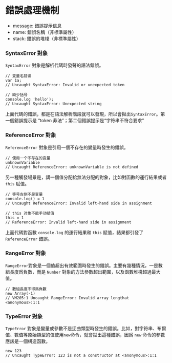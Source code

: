 # 錯誤處理機制

- message: 錯誤提示信息
- name: 錯誤名稱（非標準屬性）
- stack: 錯誤的堆棧（非標準屬性）

### SyntaxError 對象

`SyntaxError` 對象是解析代碼時發聲的語法錯誤。

```
// 变量名错误
var 1a;
// Uncaught SyntaxError: Invalid or unexpected token

// 缺少括号
console.log 'hello');
// Uncaught SyntaxError: Unexpected string
```

上面代碼的錯誤，都是在語法解析階段就可以發現，所以會拋出`SyntaxError`。第一個錯誤提示是 “token 非法”；第二個錯誤提示是“字符串不符合要求”

### ReferenceError 對象

`ReferenceError` 對象是引用一個不存在的變量時發生的錯誤。

```
// 使用一个不存在的变量
unknownVariable
// Uncaught ReferenceError: unknownVariable is not defined
```

另一種觸發場景是，講一個值分配給無法分配的對象，比如對函數的運行結果或者 `this` 賦值。

```
// 等号左侧不是变量
console.log() = 1
// Uncaught ReferenceError: Invalid left-hand side in assignment

// this 对象不能手动赋值
this = 1
// ReferenceError: Invalid left-hand side in assignment
```

上面代碼對函數 `console.log` 的運行結果和 `this` 賦值，結果都引發了 `ReferenceError` 錯誤。

### RangeError 對象

`RangeError`對象是一個值超出有效範圍時發生的錯誤。主要有幾種情況，一是數組長度爲負數，而是 `Number` 對象的方法參數超出範圍，以及函數堆棧超過最大值。

```
// 數組長度不得爲負數
new Array(-1)
// VM205:1 Uncaught RangeError: Invalid array lengthat                          <anonymous>:1:1
```

### TypeError 對象

`TypeError` 對象是變量或參數不是迂曲類型時發生的錯誤。比如，對字符串、布爾值、數值等原始類型的值使用`new`命令，就會拋出這種錯誤，因爲 `new` 命令的參數應該是一個構造函數。

```
new 123
// Uncaught TypeError: 123 is not a constructor at <anonymous>:1:1
```
